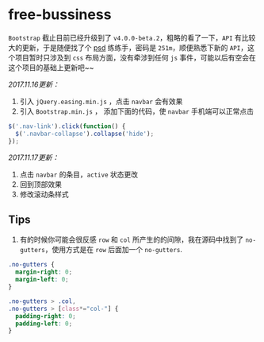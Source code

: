 free-bussiness
===

`Bootstrap` 截止目前已经升级到了 `v4.0.0-beta.2`，粗略的看了一下，`API` 有比较大的更新，于是随便找了个 [psd](https://pan.baidu.com/s/1nvpAa4T) 练练手，密码是 `251m`，顺便熟悉下新的 `API`，这个项目暂时只涉及到 `css` 布局方面，没有牵涉到任何 `js` 事件，可能以后有空会在这个项目的基础上更新吧~~


*2017.11.16更新：*
1. 引入 `jQuery.easing.min.js` ，点击 `navbar` 会有效果
2. 引入 `Bootstrap.min.js` ， 添加下面的代码，使 `navbar` 手机端可以正常点击
``` javascript
$('.nav-link').click(function() {
  $('.navbar-collapse').collapse('hide');
});
```

*2017.11.17更新：*
1. 点击 `navbar` 的条目，`active`	状态更改
2. 回到顶部效果
3. 修改滚动条样式


Tips
---

1. 有的时候你可能会很反感 `row` 和 `col` 所产生的的间隙，我在源码中找到了 `no-gutters`，使用方式是在 `row` 后面加一个 `no-gutters`.
``` css
.no-gutters {
  margin-right: 0;
  margin-left: 0;
}

.no-gutters > .col,
.no-gutters > [class*="col-"] {
  padding-right: 0;
  padding-left: 0;
}
```

